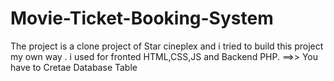 # Movie-Ticket-Booking-System
The project is a clone project of Star cineplex and i tried to build this project my own way . i used for fronted HTML,CSS,JS and Backend PHP.
==>> You have to Cretae Database Table 
